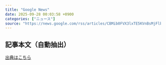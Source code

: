 ```yaml
---
title: "Google News"
date: 2025-09-28 00:03:58 +0900
categories: ["ニュース"]
source: "https://news.google.com/rss/articles/CBMib0FVX3lxTE5KVnBsMjFlbTdxZmk0VWJvczg5YTVMeFZZanpRWWF3SWlpeXJadVZ0RFUweFlTblp2WmxaRGQ0ODNXMENzRXVzb0taZU42LXg3aUdQMXZVM1gzRFlMTE5oVDluTVJ6SDJLNENfa0U4NA?oc=5"
---
```


## 記事本文（自動抽出）
<body class="y0K44d EA71Tc" id="readabilityBody"></body>

[出典はこちら](https://news.google.com/rss/articles/CBMib0FVX3lxTE5KVnBsMjFlbTdxZmk0VWJvczg5YTVMeFZZanpRWWF3SWlpeXJadVZ0RFUweFlTblp2WmxaRGQ0ODNXMENzRXVzb0taZU42LXg3aUdQMXZVM1gzRFlMTE5oVDluTVJ6SDJLNENfa0U4NA?oc=5)
